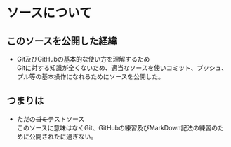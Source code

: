 # ソースについて
## このソースを公開した経緯
 - Git及びGitHubの基本的な使い方を理解するため  
  Gitに対する知識が全くないため、適当なソースを使いコミット、プッシュ、プル等の基本操作になれるためにソースを公開した。

 ## つまりは
  - ただの~~ゴミ~~テストソース  
  このソースに意味はなくGit、GitHubの練習及びMarkDown記法の練習のために公開されたに過ぎない。